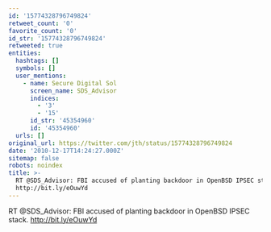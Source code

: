 ```yaml
---
id: '15774328796749824'
retweet_count: '0'
favorite_count: '0'
id_str: '15774328796749824'
retweeted: true
entities:
  hashtags: []
  symbols: []
  user_mentions:
    - name: Secure Digital Sol
      screen_name: SDS_Advisor
      indices:
        - '3'
        - '15'
      id_str: '45354960'
      id: '45354960'
  urls: []
original_url: https://twitter.com/jth/status/15774328796749824
date: '2010-12-17T14:24:27.000Z'
sitemap: false
robots: noindex
title: >-
  RT @SDS_Advisor: FBI accused of planting backdoor in OpenBSD IPSEC stack.
  http://bit.ly/eOuwYd
---
```


RT @SDS_Advisor: FBI accused of planting backdoor in OpenBSD IPSEC stack. http://bit.ly/eOuwYd